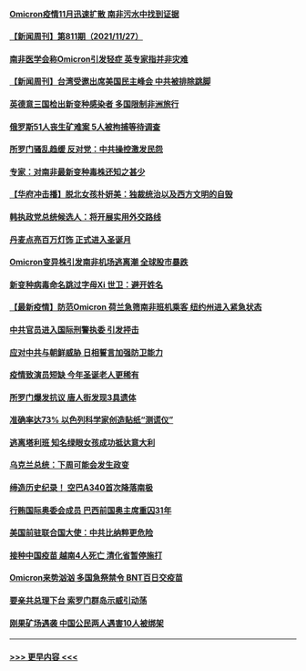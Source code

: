 #### [Omicron疫情11月迅速扩散 南非污水中找到证据](../pages/prog202/a103279596.md?t=11281401) 
#### [【新闻周刊】第811期（2021/11/27）](../pages/prog202/a103279543.md?t=11281401) 
#### [南非医学会称Omicron引发轻症 英专家指并非灾难](../pages/prog202/a103279461.md?t=11281401) 
#### [【新闻周刊】台湾受邀出席美国民主峰会 中共被排除跳脚](../pages/prog202/a103279446.md?t=11281401) 
#### [英德意三国检出新变种感染者 多国限制非洲旅行](../pages/prog202/a103279429.md?t=11281401) 
#### [俄罗斯51人丧生矿难案  5人被拘捕等待调查](../pages/prog202/a103279422.md?t=11281401) 
#### [所罗门骚乱趋缓 反对党：中共操控激发民怨](../pages/prog202/a103279365.md?t=11281401) 
#### [专家：对南非最新变种毒株还知之甚少](../pages/prog202/a103279355.md?t=11281401) 
#### [【华府冲击播】脱北女孩朴妍美：独裁统治以及西方文明的自毁](../pages/prog202/a103279333.md?t=11281401) 
#### [韩执政党总统候选人：将开展实用外交路线](../pages/prog202/a103279335.md?t=11281401) 
#### [丹麦点亮百万灯饰 正式进入圣诞月](../pages/prog202/a103279337.md?t=11281401) 
#### [Omicron变异株引发南非机场逃离潮 全球股市暴跌](../pages/prog202/a103279254.md?t=11281401) 
#### [新变种病毒命名跳过字母Xi 世卫：避开姓名](../pages/prog202/a103279308.md?t=11281401) 
#### [【最新疫情】防范Omicron  荷兰急筛南非班机乘客 纽约州进入紧急状态](../pages/prog202/a103279251.md?t=11281401) 
#### [中共官员进入国际刑警执委  引发抨击](../pages/prog202/a103279249.md?t=11281401) 
#### [应对中共与朝鲜威胁 日相誓言加强防卫能力](../pages/prog202/a103279227.md?t=11281401) 
#### [疫情致演员短缺 今年圣诞老人更稀有](../pages/prog202/a103279202.md?t=11281401) 
#### [所罗门爆发抗议 唐人街发现3具遗体](../pages/prog202/a103279212.md?t=11281401) 
#### [准确率达73% 以色列科学家创造贴纸“测谎仪”](../pages/prog202/a103279173.md?t=11281401) 
#### [逃离塔利班 知名绿眼女孩成功抵达意大利](../pages/prog202/a103278308.md?t=11281401) 
#### [乌克兰总统：下周可能会发生政变](../pages/prog202/a103279177.md?t=11281401) 
#### [缔造历史纪录！ 空巴A340首次降落南极](../pages/prog202/a103279079.md?t=11281401) 
#### [行贿国际奥委会成员 巴西前国奥主席重囚31年](../pages/prog202/a103279002.md?t=11281401) 
#### [美国前驻联合国大使：中共比纳粹更危险](../pages/prog202/a103278977.md?t=11281401) 
#### [接种中国疫苗 越南4人死亡 清化省暂停施打](../pages/prog202/a103278983.md?t=11281401) 
#### [Omicron来势汹汹 多国急祭禁令 BNT百日交疫苗](../pages/prog202/a103278880.md?t=11281401) 
#### [要亲共总理下台 索罗门群岛示威引动荡](../pages/prog202/a103278643.md?t=11281401) 
#### [刚果矿场遇袭 中国公民两人遇害10人被绑架](../pages/prog202/a103278688.md?t=11281401) 

----
#### [ >>> 更早内容 <<< ](../indexes/prog202-earlier.md)
